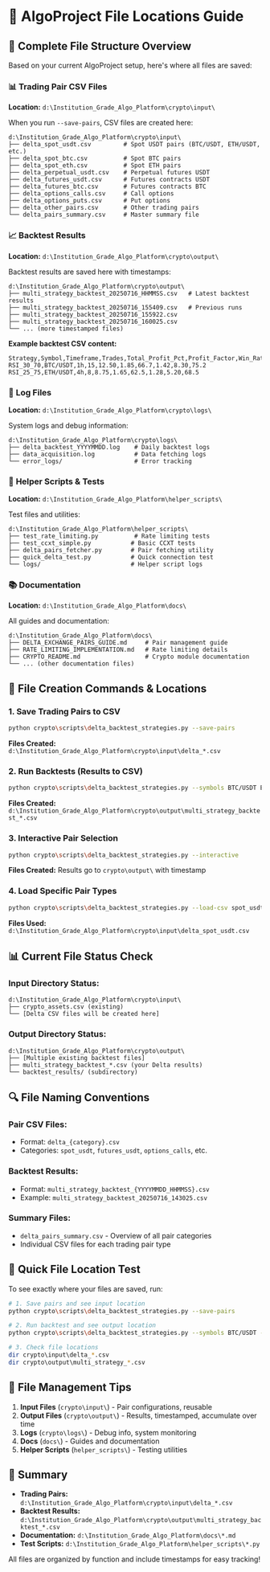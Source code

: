 # 📁 AlgoProject File Locations Guide

## 🎯 **Complete File Structure Overview**

Based on your current AlgoProject setup, here's where all files are saved:

### 📊 **Trading Pair CSV Files**
**Location:** `d:\Institution_Grade_Algo_Platform\crypto\input\`

When you run `--save-pairs`, CSV files are created here:
```
d:\Institution_Grade_Algo_Platform\crypto\input\
├── delta_spot_usdt.csv         # Spot USDT pairs (BTC/USDT, ETH/USDT, etc.)
├── delta_spot_btc.csv          # Spot BTC pairs  
├── delta_spot_eth.csv          # Spot ETH pairs
├── delta_perpetual_usdt.csv    # Perpetual futures USDT
├── delta_futures_usdt.csv      # Futures contracts USDT
├── delta_futures_btc.csv       # Futures contracts BTC
├── delta_options_calls.csv     # Call options
├── delta_options_puts.csv      # Put options
├── delta_other_pairs.csv       # Other trading pairs
└── delta_pairs_summary.csv     # Master summary file
```

### 📈 **Backtest Results**
**Location:** `d:\Institution_Grade_Algo_Platform\crypto\output\`

Backtest results are saved here with timestamps:
```
d:\Institution_Grade_Algo_Platform\crypto\output\
├── multi_strategy_backtest_20250716_HHMMSS.csv   # Latest backtest results
├── multi_strategy_backtest_20250716_155409.csv   # Previous runs
├── multi_strategy_backtest_20250716_155922.csv
├── multi_strategy_backtest_20250716_160025.csv
└── ... (more timestamped files)
```

**Example backtest CSV content:**
```csv
Strategy,Symbol,Timeframe,Trades,Total_Profit_Pct,Profit_Factor,Win_Rate_Pct,Sharpe_Ratio,Max_Drawdown_Pct,Composite_Score
RSI_30_70,BTC/USDT,1h,15,12.50,1.85,66.7,1.42,8.30,75.2
RSI_25_75,ETH/USDT,4h,8,8.75,1.65,62.5,1.28,5.20,68.5
```

### 📝 **Log Files**
**Location:** `d:\Institution_Grade_Algo_Platform\crypto\logs\`

System logs and debug information:
```
d:\Institution_Grade_Algo_Platform\crypto\logs\
├── delta_backtest_YYYYMMDD.log    # Daily backtest logs
├── data_acquisition.log           # Data fetching logs
└── error_logs/                    # Error tracking
```

### 🔧 **Helper Scripts & Tests**
**Location:** `d:\Institution_Grade_Algo_Platform\helper_scripts\`

Test files and utilities:
```
d:\Institution_Grade_Algo_Platform\helper_scripts\
├── test_rate_limiting.py          # Rate limiting tests
├── test_ccxt_simple.py           # Basic CCXT tests
├── delta_pairs_fetcher.py        # Pair fetching utility
├── quick_delta_test.py           # Quick connection test
└── logs/                         # Helper script logs
```

### 📚 **Documentation**
**Location:** `d:\Institution_Grade_Algo_Platform\docs\`

All guides and documentation:
```
d:\Institution_Grade_Algo_Platform\docs\
├── DELTA_EXCHANGE_PAIRS_GUIDE.md     # Pair management guide
├── RATE_LIMITING_IMPLEMENTATION.md   # Rate limiting details
├── CRYPTO_README.md                  # Crypto module documentation
└── ... (other documentation files)
```

## 🎯 **File Creation Commands & Locations**

### 1. **Save Trading Pairs to CSV**
```bash
python crypto\scripts\delta_backtest_strategies.py --save-pairs
```
**Files Created:** `d:\Institution_Grade_Algo_Platform\crypto\input\delta_*.csv`

### 2. **Run Backtests (Results to CSV)**
```bash
python crypto\scripts\delta_backtest_strategies.py --symbols BTC/USDT ETH/USDT
```
**Files Created:** `d:\Institution_Grade_Algo_Platform\crypto\output\multi_strategy_backtest_*.csv`

### 3. **Interactive Pair Selection**
```bash
python crypto\scripts\delta_backtest_strategies.py --interactive
```
**Files Created:** Results go to `crypto\output\` with timestamp

### 4. **Load Specific Pair Types**
```bash
python crypto\scripts\delta_backtest_strategies.py --load-csv spot_usdt
```
**Files Used:** `d:\Institution_Grade_Algo_Platform\crypto\input\delta_spot_usdt.csv`

## 📊 **Current File Status Check**

### **Input Directory Status:**
```
d:\Institution_Grade_Algo_Platform\crypto\input\
├── crypto_assets.csv (existing)
└── [Delta CSV files will be created here]
```

### **Output Directory Status:**
```
d:\Institution_Grade_Algo_Platform\crypto\output\
├── [Multiple existing backtest files]
├── multi_strategy_backtest_*.csv (your Delta results)
└── backtest_results/ (subdirectory)
```

## 🔍 **File Naming Conventions**

### **Pair CSV Files:**
- Format: `delta_{category}.csv`
- Categories: `spot_usdt`, `futures_usdt`, `options_calls`, etc.

### **Backtest Results:**
- Format: `multi_strategy_backtest_{YYYYMMDD_HHMMSS}.csv`
- Example: `multi_strategy_backtest_20250716_143025.csv`

### **Summary Files:**
- `delta_pairs_summary.csv` - Overview of all pair categories
- Individual CSV files for each trading pair type

## 🎯 **Quick File Location Test**

To see exactly where your files are saved, run:

```bash
# 1. Save pairs and see input location
python crypto\scripts\delta_backtest_strategies.py --save-pairs

# 2. Run backtest and see output location  
python crypto\scripts\delta_backtest_strategies.py --symbols BTC/USDT --top 3

# 3. Check file locations
dir crypto\input\delta_*.csv
dir crypto\output\multi_strategy_*.csv
```

## 📁 **File Management Tips**

1. **Input Files** (`crypto\input\`) - Pair configurations, reusable
2. **Output Files** (`crypto\output\`) - Results, timestamped, accumulate over time
3. **Logs** (`crypto\logs\`) - Debug info, system monitoring
4. **Docs** (`docs\`) - Guides and documentation
5. **Helper Scripts** (`helper_scripts\`) - Testing utilities

## 🎉 **Summary**

- **Trading Pairs:** `d:\Institution_Grade_Algo_Platform\crypto\input\delta_*.csv`
- **Backtest Results:** `d:\Institution_Grade_Algo_Platform\crypto\output\multi_strategy_backtest_*.csv`  
- **Documentation:** `d:\Institution_Grade_Algo_Platform\docs\*.md`
- **Test Scripts:** `d:\Institution_Grade_Algo_Platform\helper_scripts\*.py`

All files are organized by function and include timestamps for easy tracking!
